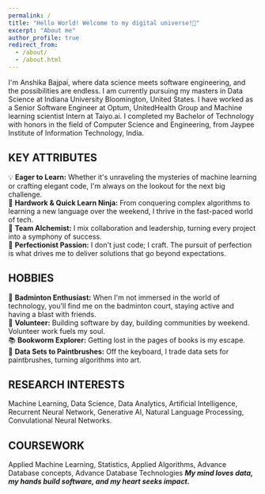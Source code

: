 ```yaml
---
permalink: /
title: "Hello World! Welcome to my digital universe!🚀"
excerpt: "About me"
author_profile: true
redirect_from: 
  - /about/
  - /about.html
---
```


I'm Anshika Bajpai, where data science meets software engineering, and the possibilities are endless. I am currently pursuing my masters in Data Science at Indiana University Bloomington, United States. I have worked as a Senior Software Engineer at Optum, UnitedHealth Group and Machine learning scientist Intern at Taiyo.ai. I completed my Bachelor of Technology with honors in the field of Computer Science and Engineering, from Jaypee Institute of Information Technology, India.


KEY ATTRIBUTES
---------
💡 **Eager to Learn:** Whether it's unraveling the mysteries of machine learning or crafting elegant code, I'm always on the lookout for the next big challenge. <br>
💪 **Hardwork & Quick Learn Ninja:** From conquering complex algorithms to learning a new language over the weekend, I thrive in the fast-paced world of tech. <br>
🤝 **Team Alchemist:** I mix collaboration and leadership, turning every project into a symphony of success. <br>
🌟 **Perfectionist Passion:** I don't just code; I craft. The pursuit of perfection is what drives me to deliver solutions that go beyond expectations. <br>

HOBBIES
----------
🏸 **Badminton Enthusiast:** When I'm not immersed in the world of technology, you'll find me on the badminton court, staying active and having a blast with friends. <br>
🤝 **Volunteer:** Building software by day, building communities by weekend. Volunteer work fuels my soul. <br>
📚 **Bookworm Explorer:** Getting lost in the pages of books is my escape.<br>
🎨 **Data Sets to Paintbrushes:** Off the keyboard, I trade data sets for paintbrushes, turning algorithms into art.<br>


RESEARCH INTERESTS
--------
Machine Learning, Data Science, Data Analytics, Artificial Intelligence, Recurrent Neural Network, Generative AI, Natural Language Processing, Convulational Neural Networks.

COURSEWORK
--------
Applied Machine Learning, Statistics, Applied Algorithms, Advance Database concepts, Advance Database Technologies
***My mind loves data, my hands build software, and my heart seeks impact.***

